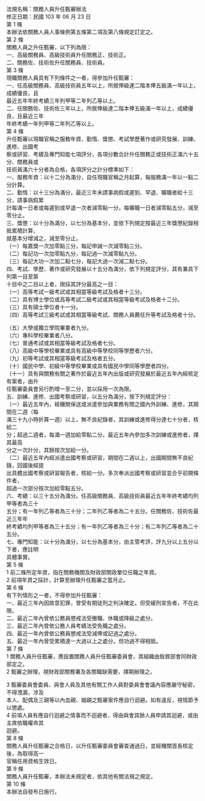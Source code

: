 法規名稱：關務人員升任甄審辦法  
修正日期：民國 103 年 06 月 23 日  
第 1 條  
本辦法依關務人員人事條例第五條第二項及第八條規定訂定之。  
第 2 條  
關務人員之升任甄審，以下列為限：  
一、高級關務員、高級技術員升任關務正、技術正。  
二、關務佐、技術佐升任關務員、技術員。  
第 3 條  
現職關務人員具有下列條件之一者，得參加升任甄審：  
一、任高級關務員、高級技術員五年以上，所敘俸級達二階本俸五級滿一年以上，成績優良，且  
最近五年年終考績三年列甲等二年列乙等以上。  
二、任關務佐、技術佐三年以上，所敘俸級達二階本俸五級滿一年以上，成績優良，且最近三年  
年終考績一年列甲等二年列乙等以上。  
第 4 條  
升任甄審以現職官稱之服務年資、勤惰、獎懲、考試學歷著作或研究發展、訓練、進修、出國考  
察或研習、考績及專門知能七項評分，各項分數合計升任關務正或技術正滿六十五分、關務員或  
技術員滿六十分者為合格，各項評分之計分標準如下：  
一、服務年資：以十二分為滿分，自任現職官稱之月起算，每服務滿一年以一點二分計算。  
二、勤惰：以十三分為滿分，最近三年未請事病假或遲到、早退、曠職者給十三分，請事病假累  
計每滿一日者或每遲到或早退一次者減零點一分，每曠職一日者減零點五分，減至零分止。  
三、獎懲：以十分為滿分，以七分為基本分，並依下列規定按最近三年獎懲紀錄相抵累積計算，  
就基本分增減之，減至零分止。  
（一）每嘉獎一次加零點三分，每記申誡一次減零點三分。  
（二）每記功一次加零點九分，每記過一次減零點九分。  
（三）每記大功一次加二點七分，每記大過一次減二點七分。  
四、考試、學歷、著作或研究發展以十五分為滿分，依下列規定評分，其有兼具下列第一目至第  
十目中之二目以上者，限採其評分最高之一目：  
（一）高等考試一級考試或其相當等級考試及格者十三分。  
（二）具有博士學位或高等考試二級考試或其相當等級考試及格者十二分。  
（三）具有碩士學位者十一分。  
（四）高等考試三級考試或其相當等級考試、關務人員薦任升等考試及格者十分。  


（五）大學或獨立學院畢業者九分。  
（六）專科學校畢業者八分。  
（七）普通考試或其相當等級考試及格者七分。  
（八）高級中等學校畢業或具有高級中等學校同等學歷者六分。  
（九）初等考試或其相當等級考試及格者五分。  
（十）國民中學、初級中等學校畢業或具有國民中學同等學歷者四分。  
（十一）具有與關務有關之著作於最近五年內出版或研究發展於最近五年內經核定有案者，由升  
任甄審委員會另行酌增一至二分，並以採用一次為限。  
五、訓練、進修、出國考察或研習，以五分為滿分，按下列規定評分：  
（一）最近五年內，經機關保送或派遣參加與業務有關之國內外訓練、進修，其期間在二週（每  
滿三十九小時折算一週）以上，無不良紀錄者，其訓練或進修得分達七十分者，核給二  
分；超過二週者，每滿一週加給零點二分。最近五年內參加多次訓練或進修者，擇其最高  
分之一次計分，其餘按次加給一分。  
（二）最近五年內經派遣出國考察或研習，期間在二週以上，出國期間無不良紀錄，回國後經提  
出具體出國考察或研習報告者，核給一分。多次奉派出國考察或研習並合乎前開條件者，  
超過一次部分按次加給零點五分。  
六、考績：以三十五分為滿分。任高級關務員、高級技術員最近五年年終考績均列甲等者為三十  
五分；有一年列乙等者為三十分；二年列乙等者為二十五分。任關務佐、技術佐最近三年年  
終考績均列甲等者為三十五分；有一年列乙等者為三十分；有二年列乙等者為二十五分。  
七、專門知能：以十分為滿分，以七分為基本分，由主管考評，評九分以上五分以下者，應註明  
具體事實。  
第 5 條  
1 前二條所定年資，指在關務機關及財政部關政單位任職之年資。  
2 前項年資之採計，計算至辦理升任甄審之當月止。  
第 6 條  
有下列情形之一者，不得參加升任甄審：  
一、最近三年內因故意犯罪，曾受有期徒刑之判決確定。但受緩刑宣告者，不在此限。  
二、最近二年內曾依公務員懲戒法受撤職、休職或降級之處分。  
三、最近二年內曾依公務人員考績法受免職之處分。  
四、最近一年內曾依公務員懲戒法受減俸或記過之處分。  
五、最近一年內曾受累積達一大過以上之處分。但功過不得相抵。  
第 7 條  
1 關務人員升任甄審，應設置關務人員升任甄審委員會，其組織由銓敘部會同財政部定之。  
2 甄審之辦理，視財政部關務署及各關職缺需要，擇期辦理之。  


3 甄審委員會委員、與會人員及其他有關工作人員對委員會會議內容應嚴守秘密，不得洩漏，涉及  
本人、配偶及三親等以內血親、姻親之甄審案件應自行迴避。如有違反，視情節予以懲處。  
4 前項人員有應自行迴避之情事而不迴避者，得由與會其餘人員申請其迴避，或由主席依職權命其  
迴避。  
第 8 條  
關務人員升任甄審之合格日，以升任甄審委員會審查通過日，並經機關首長核定後，為取得高一  
官稱任用資格生效日。  
第 9 條  
關務人員升任甄審，本辦法未規定者，依其他有關法規之規定。  
第 10 條  
本辦法自發布日施行。  


